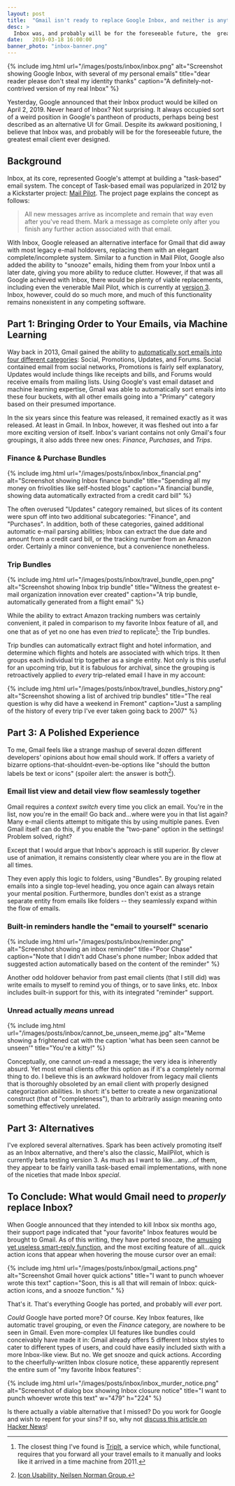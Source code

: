 ```yaml
---
layout: post
title:  "Gmail isn't ready to replace Google Inbox, and neither is anything else"
desc: >
  Inbox was, and probably will be for the foreseeable future, the  greatest email client ever designed. 
date:   2019-03-18 16:00:00
banner_photo: "inbox-banner.png"
---
```


{% include img.html
  url="/images/posts/inbox/inbox.png"
  alt="Screenshot showing Google Inbox, with several of my personal emails"
  title="dear reader please don't steal my identity thanks"
  caption="A definitely-not-contrived version of my real Inbox"
%}

Yesterday, Google announced that their Inbox product would be killed on April 2, 2019. Never heard of Inbox? Not surprising. It always occupied sort of a weird position in Google's pantheon of products, perhaps being best described as an alternative UI for Gmail. Despite its awkward positioning, I believe that Inbox was, and probably will be for the foreseeable future, the greatest email client ever designed. 

## Background

Inbox, at its core, represented Google's attempt at building a "task-based" email system. The concept of Task-based email was popularized in 2012 by a Kickstarter project: [Mail Pilot](https://www.kickstarter.com/projects/1380180715/mail-pilot-email-reimagined). The project page explains the concept as follows:

> All new messages arrive as incomplete and remain that way even after you've read them. Mark a message as complete only after you finish any further action associated with that email.

With Inbox, Google released an alternative interface for Gmail that did away with most legacy e-mail holdovers, replacing them with an elegant complete/incomplete system. Similar to a function in Mail Pilot, Google also added the ability to "snooze" emails, hiding them from your Inbox until a later date, giving you more ability to reduce clutter. However, if that was all Google achieved with Inbox, there would be plenty of viable replacements, including even the venerable Mail Pilot, which is currently at [version 3](https://mailpilothq.com/). Inbox, however, could do so much more, and much of this functionality remains nonexistent in any competing software.

## Part 1: Bringing Order to Your Emails, via Machine Learning

Way back in 2013, Gmail gained the ability to [automatically sort emails into four different categories]((https://lifehacker.com/everything-you-need-to-know-about-gmails-new-super-co-511765933)): Social, Promotions, Updates, and Forums. Social contained email from social networks, Promotions is fairly self explanatory, Updates would include things like receipts and bills, and Forums would receive emails from mailing lists. Using Google's vast email dataset and machine learning expertise, Gmail was able to automatically sort emails into these four buckets, with all other emails going into a "Primary" category based on their presumed importance.

In the six years since this feature was released, it remained exactly as it was released. At least in Gmail. In Inbox, however, it was fleshed out into a far more exciting version of itself. Inbox's variant contains not only Gmail's four groupings, it also adds three new ones: *Finance*, *Purchases*, and *Trips*. 

### Finance & Purchase Bundles

{% include img.html
  url="/images/posts/inbox/inbox_financial.png"
  alt="Screenshot showing Inbox finance bundle"
  title="Spending all my money on frivolities like self-hosted blogs"
  caption="A financial bundle, showing data automatically extracted from a credit card bill"
%}

The often overused "Updates" category remained, but slices of its content were spun off into two additional subcategories: "Finance", and "Purchases". In addition, both of these categories, gained additional automatic e-mail parsing abilities; Inbox can extract the due date and amount from a credit card bill, or the tracking number from an Amazon order. Certainly a minor convenience, but a convenience nonetheless. 

### Trip Bundles

{% include img.html
  url="/images/posts/inbox/travel_bundle_open.png"
  alt="Screenshot showing Inbox trip bundle"
  title="Witness the greatest e-mail organization innovation ever created"
  caption="A trip bundle, automatically generated from a flight email"
%}

While the ability to extract Amazon tracking numbers was certainly convenient, it paled in comparison to my favorite Inbox feature of all, and one that as of yet no one has even *tried* to replicate[^tripitnote]: the Trip bundles.

Trip bundles can automatically extract flight and hotel information, and determine which flights and hotels are associated with which trips. It then groups each individual trip together as a single entity. Not only is this useful for an upcoming trip, but it is fabulous for archival, since the grouping is retroactively applied to _every_ trip-related email I have in my account:

{% include img.html
  url="/images/posts/inbox/travel_bundles_history.png"
  alt="Screenshot showing a list of archived trip bundles"
  title="The real question is why did have a weekend in Fremont"
  caption="Just a sampling of the history of every trip I've ever taken going back to 2007"
%}

## Part 3: A Polished Experience

To me, Gmail feels like a strange mashup of several dozen different developers' opinions about how email should work. If offers a variety of bizarre options-that-shouldnt-even-be-options like "should the button labels be text or icons" (spoiler alert: the answer is both[^nngroup-icons]).

### Email list view and detail view flow seamlessly together

Gmail requires a _context switch_ every time you click an email. You're in the list, now you're in the email! Go back and...where were you in that list again? Many e-mail clients attempt to mitigate this by using multiple panes. Even Gmail itself can do this, if you enable the "two-pane" option in the settings! Problem solved, right?

Except that I would argue that Inbox's approach is still superior. By clever use of animation, it remains consistently clear where you are in the flow at all times. 

They even apply this logic to folders, using "Bundles". By grouping related emails into a single top-level heading, you once again can always retain your mental position. Furthermore, bundles don't exist as a strange separate entity from emails like folders -- they seamlessly expand within the flow of emails.

### Built-in reminders handle the "email to yourself" scenario 

{% include img.html
  url="/images/posts/inbox/reminder.png"
  alt="Screenshot showing an inbox reminder"
  title="Poor Chase"
  caption="Note that I didn't add Chase's phone number; Inbox added that suggested action automatically based on the content of the reminder"
%}

Another odd holdover behavior from past email clients (that I still did) was write emails to myself to remind you of things, or to save links, etc. Inbox includes built-in support for this, with its integrated "reminder" support.

### Unread actually *means* unread

{% include img.html
  url="/images/posts/inbox/cannot_be_unseen_meme.jpg"
  alt="Meme showing a frightened cat with the caption 'what has been seen cannot be unseen'"
  title="You're a kitty!"
%}

Conceptually, one cannot _un_-read a message; the very idea is inherently absurd. Yet most email clients offer this option as if it's a completely normal thing to do. I believe this is an awkward holdover from legacy mail clients that is thoroughly obsoleted by an email client with properly designed categorization abilities. In short: it's better to create a new organizational construct (that of "completeness"), than to arbitrarily assign meaning onto something effectively unrelated.

## Part 3: Alternatives

I've explored several alternatives. Spark has been actively promoting itself as an Inbox alternative, and there's also the classic, MailPilot, which is currently beta testing version 3. As much as I want to like...any...of them, they appear to be fairly vanilla task-based email implementations, with none of the niceties that made Inbox _special_. 
	
## To Conclude: What would Gmail need to _properly_ replace Inbox?


When Google announced that they intended to kill Inbox six months ago, their support page indicated that "your favorite" Inbox features would be brought to Gmail. As of this writing, they have ported snooze, the [amusing yet useless smart-reply function](https://blog.google/products/gmail/computer-respond-to-this-email/), and the most exciting feature of all...quick action icons that appear when hovering the mouse cursor over an email: 

{% include img.html
  url="/images/posts/inbox/gmail_actions.png"
  alt="Screenshot Gmail hover quick actions"
  title="I want to punch whoever wrote this text"
  caption="Soon, this is all that will remain of Inbox: quick-action icons, and a snooze function."
%}

That's it. That's everything Google has ported, and probably will _ever_ port.

_Could_ Google have ported more? Of course. Key Inbox features, like automatic travel grouping, or even the _Finance_ category, are nowhere to be seen in Gmail. Even more-complex UI features like bundles could conceivably have made it in: Gmail already offers 5 different Inbox styles to cater to different types of users, and could have easily included sixth with a more Inbox-like view. But no. We get snooze and quick actions. According to the cheerfully-written Inbox closure notice, these apparently represent the entire sum of "my favorite Inbox features":

{% include img.html
  url="/images/posts/inbox/inbox_murder_notice.png"
  alt="Screenshot of dialog box showing Inbox closure notice"
  title="I want to punch whoever wrote this text"
	w="479" h="224"
%}

Is there actually a viable alternative that I missed? Do you work for Google and wish to repent for your sins? If so, why not [discuss this article on Hacker News](https://news.ycombinator.com)!

[^tripitnote]: The closest thing I've found is [TripIt](https://www.tripit.com), a service which, while functional, requires that you forward all your travel emails to it manually and looks like it arrived in a time machine from 2011.
[^nngroup-icons]: [Icon Usability, Neilsen Norman Group.](https://www.nngroup.com/articles/icon-usability/)